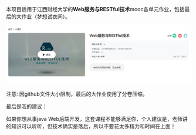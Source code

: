 本项目适用于江西财经大学的**Web服务与RESTful技术**mooc各单元作业，包括最后的大作业（梦想试衣间）。

![image-20240103202423791](readme.assets/image-20240103202423791.png)

注意:
因github文件大小限制，最后的大作业使用了分卷压缩。

最后是我的建议：

如果你想从事java Web后端开发，这套课程不能够满足你，个人建议是，老师讲的知识可以听听，但技术确实是落后，所以不要花太多精力和时间在上面！

